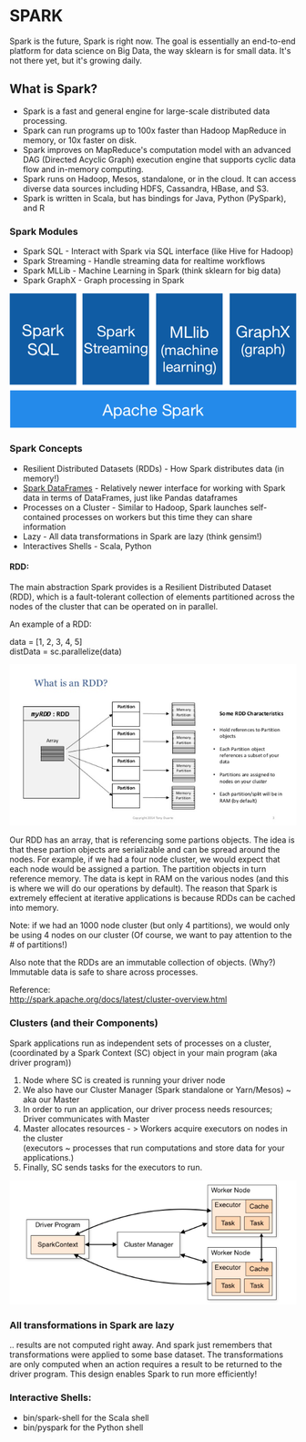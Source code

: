 # SPARK

Spark is the future, Spark is right now.  The goal is essentially an end-to-end platform for data science on Big Data, the way sklearn is for small data.  It's not there yet, but it's growing daily.

## What is Spark?

* Spark is a fast and general engine for large-scale distributed data processing.
* Spark can run programs up to 100x faster than Hadoop MapReduce in memory, or 10x faster on disk.
* Spark improves on MapReduce's computation model with an advanced DAG (Directed Acyclic Graph) execution engine that supports cyclic data flow and in-memory computing.
* Spark runs on Hadoop, Mesos, standalone, or in the cloud. It can access diverse data sources including HDFS, Cassandra, HBase, and S3.
* Spark is written in Scala, but has bindings for Java, Python (PySpark), and R
	
### Spark Modules

* Spark SQL - Interact with Spark via SQL interface (like Hive for Hadoop)
* Spark Streaming - Handle streaming data for realtime workflows
* Spark MLLib - Machine Learning in Spark (think sklearn for big data)
* Spark GraphX - Graph processing in Spark

<img src='image/spark-stack.png'/>

### Spark Concepts

* Resilient Distributed Datasets (RDDs) - How Spark distributes data (in memory!)
* [Spark DataFrames](https://databricks.com/blog/2015/02/17/introducing-dataframes-in-spark-for-large-scale-data-science.html) - Relatively newer interface for working with Spark data in terms of DataFrames, just like Pandas dataframes
* Processes on a Cluster - Similar to Hadoop, Spark launches self-contained processes on workers but this time they can share information
* Lazy - All data transformations in Spark are lazy (think gensim!)
* Interactives Shells - Scala, Python

#### RDD:

The main abstraction Spark provides is a Resilient Distributed Dataset (RDD), which is a fault-tolerant collection of elements partitioned across the nodes of the cluster that can be operated on in parallel.

An example of a RDD: 

data = [1, 2, 3, 4, 5]   
distData = sc.parallelize(data)


<img src='image/RDD.jpg'/>


Our RDD has an array, that is referencing some partions objects.   The idea is that these partion
objects are serializable and can be spread around the nodes.  For example, if we had a four node cluster,
we would expect that each node would be assigned a partion. 
The partition objects in turn reference memory.  The data is kept in RAM on the various nodes (and this is where we will do our operations by default).  The reason that Spark is extremely effecient at iterative applications is because RDDs can be cached into memory.
    
Note: if we had an 1000 node cluster (but only 4 partitions), we would only be using 4 nodes on our cluster (Of course, we want to pay attention to the # of partitions!)

Also note that the RDDs are an immutable collection of objects. (Why?)  Immutable data is safe to share across processes. 

Reference:  
http://spark.apache.org/docs/latest/cluster-overview.html
    
### Clusters (and their Components)
    
Spark applications run as independent sets of processes on a cluster, (coordinated by a Spark Context (SC) object in your main program (aka driver program))  

1) Node where SC is created is running your driver node   
2) We also have our Cluster Manager (Spark standalone or Yarn/Mesos) ~ aka our Master  
3) In order to run an application, our driver process needs resources; Driver communicates with Master   
4) Master allocates resources - > Workers acquire executors on nodes in the cluster  
(executors ~ processes that run computations and store data for your applications.)   
5) Finally, SC sends tasks for the executors to run.  

<img src='image/spark_cluster.png'/>

### All transformations in Spark are lazy

.. results are not computed right away. 
And spark just remembers that transformations were applied to some base dataset.  The transformations are only computed when an action requires a result to be returned to the driver program. 
This design enables Spark to run more efficiently!


### Interactive Shells:

- bin/spark-shell for the Scala shell
- bin/pyspark for the Python shell
